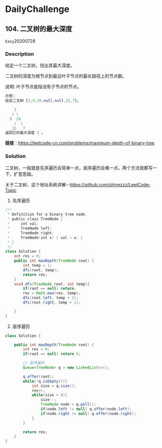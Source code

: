 # DailyChallenge

## 104. 二叉树的最大深度

`Easy`20200728

### Description

给定一个二叉树，找出其最大深度。

二叉树的深度为根节点到最远叶子节点的最长路径上的节点数。

说明: 叶子节点是指没有子节点的节点。

```matlab
示例：
给定二叉树 [3,9,20,null,null,15,7]，

    3
   / \
  9  20
    /  \
   15   7
返回它的最大深度 3 。
```

**链接**：https://leetcode-cn.com/problems/maximum-depth-of-binary-tree

### Solution

二叉树，一般就是先序遍历会简单一点，层序遍历会难一点。两个方法我都写一下，扩宽思路。

关于二叉树，这个地址系统讲解--<https://github.com/shinezzz/LeetCode-Topic>

1. 先序遍历

```java
/**
 * Definition for a binary tree node.
 * public class TreeNode {
 *     int val;
 *     TreeNode left;
 *     TreeNode right;
 *     TreeNode(int x) { val = x; }
 * }
 */
class Solution {
    int res = 0;
    public int maxDepth(TreeNode root) {
        int temp = 1;
        dfs(root, temp);
        return res;
    }
    void dfs(TreeNode root, int temp){
        if(root == null) return;
        res = Math.max(res, temp);
        dfs(root.left, temp + 1);
        dfs(root.right, temp + 1);

    }
}
```

2. 层序遍历

```java
class Solution {

    public int maxDepth(TreeNode root) {
        int res = 0;
        if(root == null) return 0;

        // 层序遍历
        Queue<TreeNode> q = new LinkedList<>();

        q.offer(root);
        while(!q.isEmpty()){
            int size = q.size();
            res++;
            while(size > 0){
                size--;
                TreeNode node = q.poll();
                if(node.left != null) q.offer(node.left);
                if(node.right != null) q.offer(node.right);
            }
        }

        return res;
    }
}
```
